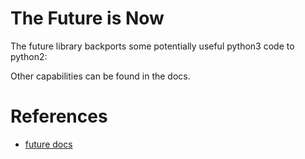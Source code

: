 # The Future is Now

The future library backports some potentially useful python3 code to python2:

<script src="https://gist.github.com/walchko/dba701869442c783b1f0b78236bc9f19.js"></script>

Other capabilities can be found in the docs.

# References

- [future docs](https://docs.python.org/2/library/__future__.html)
